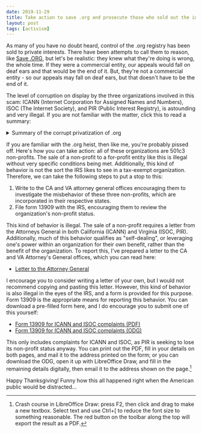 ```yaml
---
date: 2019-11-29
title: Take action to save .org and prosecute those who sold out the internet
layout: post
tags: [activism]
---
```


As many of you have no doubt heard, control of the .org registry has been sold
to private interests. There have been attempts to call them to reason, like
[Save .ORG](https://savedotorg.org/), but let's be realistic: they knew what
they're doing is wrong, the whole time. If they were a commercial entity, our
appeals would fall on deaf ears and that would be the end of it. But, they're
not a commercial entity - so our appeals may fall on deaf ears, but that doesn't
have to be the end of it.

The level of corruption on display by the three organizations involved in this
scam: ICANN (Internet Corporation for Assigned Names and Numbers), ISOC (The
Internet Society), and PIR (Public Interest Registry), is astounding and very
illegal. If you are not familiar with the matter, click this to read a summary:

<details>
  <summary>Summary of the corrupt privatization of .org</summary>

  <p>
    The governance of names on the internet is kind of complicated. ISOC
    oversees a lot of activities in internet standards and governance, but their
    role in this mess is as the parent company of PIR. PIR is responsible for
    the .org registry, which oversees the governance of .org directly and
    collects fees for every sale of a .org domain. ICANN is the broader
    authority which oversees all domain allocation on the internet, and also
    collects a fee for every domain sold. There's a complex web of documents and
    procedures which govern these three organizations, and the name system as a
    whole, and all three of them were involved in this process. Each of these
    organizations is a non-profit, except for PIR, which in the course of this
    deal is trying to convert to a B corp.
  </p>

  <p>
    ICANN can set price limits on the sale of .org domains. In March of 2019,
    they proposed removing these price caps entirely. During the period for
    public comment, they received 3,300 comments against, and 6 in favor. On May
    13, they removed these price caps anyway.
  </p>

  <p>
    In November 2019, ISOC announced that they had approved the sale of PIR, the
    organization responsible for .org, to Ethos Capital, for an unspecified
    amount. According to
    <a
      href="https://www.internetsociety.org/board-of-trustees/minutes/147"
      rel="nofollow noopener"
    >the minutes</a>, the decision to approve this sale was unanimously voted on
    by the board. Additionally, it seems that Goldman Sachs had been involved in
    the sale to some degree.
  </p>

  <p>
    Fadi Chehadé became the CEO of ICANN in 2012. In 2016, he leaves his
    position before it expires to start a consulting company, and he later joins
    Abry Partners. One of the 3 partners is Erik Brooks. They later acquire
    Donuts, a private company managing domains. Donuts co-founder Jon Nevett
    becomes the CEO of PIR in December 2018. On May 7th, Chehadé registers
    EthosCapital.com, and on May 13th ICANN decided to remove the price caps
    despite 0.2% support from the public. On May 14th, the following day, Ethos
    Capital was incorporated, with Brooks as the CEO. In November 2019, ISOC
    approved the acquisition of PIR by Ethos Capital, a for-profit company.
  </p>

  <p>
    These are the names of the criminals who sold the internet. If you want to
    read more, <a
      href="https://www.privateinternetaccess.com/blog/2019/11/isoc-pir-ethos-capital-deal-timeline/"
      rel="noopener"
    >Private Internet Access</a> has a good write-up.
  </p>

  <p>Okay, now let's talk about what you can do about it.</p>
</details>

If you are familiar with the .org heist, then like me, you're probably pissed
off. Here's how you can take action: all of these organizations are 501c3
non-profits. The sale of a non-profit to a for-profit entity like this is
illegal without very specific conditions being met. Additionally, this kind of
behavior is not the sort the IRS likes to see in a tax-exempt organization.
Therefore, we can take the following steps to put a stop to this:

1. Write to the CA and VA attorney general offices encouraging them to
   investigate the misbehavior of these three non-profits, which are
   incorporated in their respective states.
2. File form 13909 with the IRS, encouraging them to review the organization's
   non-profit status.

This kind of behavior is illegal. The sale of a non-profit requires a letter
from the Attorneys General in both California (ICANN) and Virginia (ISOC, PIR).
Additionally, much of this behavior qualifies as "self-dealing", or leveraging
one's power within an organization for their own benefit, rather than the
benefit of the organization. To report this, I've prepared a letter to the CA
and VA Attorney's General offices, which you can read here:

- [Letter to the Attorney General](https://yukari.sr.ht/ag-letter.pdf)

I encourage you to consider writing a letter of your own, but I would not
recommend copying and pasting this letter. However, this kind of behavior is
also illegal in the eyes of the IRS, and a form is provided for this purpose.
Form 13909 is the appropriate means for reporting this behavior. You can
download a pre-filled form here, and I do encourage you to submit one of this
yourself:

- [Form 13909 for ICANN and ISOC complaints (PDF)](https://yukari.sr.ht/dotorg-form-13909.pdf)
- [Form 13909 for ICANN and ISOC complaints (ODG)](https://yukari.sr.ht/dotorg-form-13909.odg)

This only includes complaints for ICANN and ISOC, as PIR is seeking to lose its
non-profit status anyway. You can print out the PDF, fill in your details on
both pages, and mail it to the address printed on the form; or you can download
the ODG, open it up with LibreOffice Draw, and fill in the remaining details
digitally, then email it to the address shown on the page.[^1]

[^1]: Crash course in LibreOffice Draw: press F2, then click and drag to make a new textbox. Select text and use Ctrl+[ to reduce the font size to something reasonable. The red button on the toolbar along the top will export the result as a PDF.

Happy Thanksgiving! Funny how this all happened right when the American public
would be distracted...
